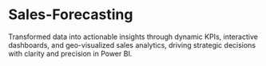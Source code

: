 # Sales-Forecasting
Transformed data into actionable insights through dynamic KPIs, interactive dashboards, and geo-visualized sales analytics, driving strategic decisions with clarity and precision in Power BI.

